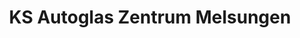 ---
title: "KS Autoglas Zentrum Melsungen"
url: /melsungen/ks-autoglas-zentrum-melsungen/
shop: Autowerkstatt
---